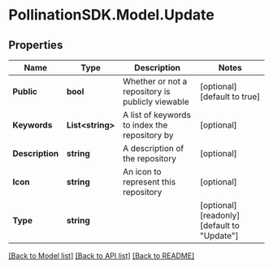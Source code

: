 
# PollinationSDK.Model.Update

## Properties

Name | Type | Description | Notes
------------ | ------------- | ------------- | -------------
**Public** | **bool** | Whether or not a repository is publicly viewable | [optional] [default to true]
**Keywords** | **List&lt;string&gt;** | A list of keywords to index the repository by | [optional] 
**Description** | **string** | A description of the repository | [optional] 
**Icon** | **string** | An icon to represent this repository | [optional] 
**Type** | **string** |  | [optional] [readonly] [default to "Update"]

[[Back to Model list]](../README.md#documentation-for-models)
[[Back to API list]](../README.md#documentation-for-api-endpoints)
[[Back to README]](../README.md)

